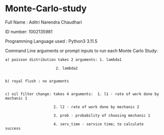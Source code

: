 # Monte-Carlo-study

Full Name : Aditri Narendra Chaudhari

ID number: 1002135981

Programming Language used : Python3 3.11.5

Command Line arguments or prompt inputs to run each Monte Carlo Study:

	a) poisson distribution takes 2 arguments: 1. lambda1 
 
						   2. lambda2 

  
	b) royal flush : no arguments

 
	c) oil filter change: takes 4 arguments:  1. l1 - rate of work done by mechanic 1
 
						  2. l2 - rate of work done by mechanic 2
	
						  3. prob - probability of choosing mechanic 1
	
						  4. serv_time - service time; to calculate success
	
						
